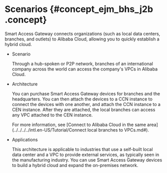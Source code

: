 # Scenarios {#concept_ejm_bhs_j2b .concept}

Smart Access Gateway connects organizations \(such as local data centers, branches, and outlets\) to Alibaba Cloud, allowing you to quickly establish a hybrid cloud.

-   Scenario

    Through a hub-spoken or P2P network, branches of an international company across the world can access the company's VPCs in Alibaba Cloud.

-   Architecture

    You can purchase Smart Access Gateway devices for branches and the headquarters. You can then attach the devices to a CCN instance to connect the devices with one another, and attach the CCN instance to a CEN instance. After they are attached, the local branches can access any VPC attached to the CEN instance.

    For more information, see [Connect to Alibaba Cloud in the same area](../../../../intl.en-US/Tutorial/Connect local branches to VPCs.md#).

-   Applications

    This architecture is applicable to industries that use a self-built local data center and a VPC to provide external services, as typically seen in the manufacturing industry. You can use Smart Access Gateway devices to build a hybrid cloud and expand the on-premises network.


